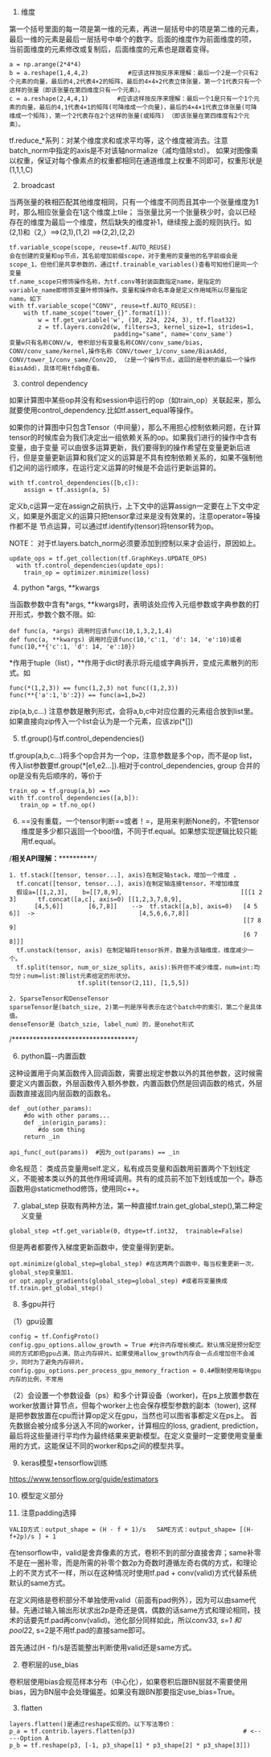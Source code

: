1. 维度

第一个括号里面的每一项是第一维的元素，再进一层括号中的项是第二维的元素，最后一维的元素是最后一层括号中单个的数字。后面的维度作为前面维度的项，
当前面维度的元素修改或复制后，后面维度的元素也是跟着变得。
```
a = np.arange(2*4*4)
b = a.reshape(1,4,4,2)           #应该这样按反序来理解：最后一个2是一个只有2个元素的向量，最后的4,2代表4×2的矩阵，最后的4×4×2代表立体张量，第一个1代表只有一个这样的张量（即该张量在第四维度只有一个元素）。
c = a.reshape(2,4,4,1)        #应该这样按反序来理解：最后一个1是只有一个1个元素的向量，最后的4,1代表4×1的矩阵(可降维成一个向量)，最后的4×4×1代表立体张量(可降维成一个矩阵)，第一个2代表存在2个这样的张量(或矩阵) （即该张量在第四维度有2个元素）。
```
tf.reduce_*系列：对某个维度求和或求平均等，这个维度被消去。注意batch_norm中指定的axis是不对该轴normalize（减均值除std）。
如果对图像乘以权重，保证对每个像素点的权重都相同在通道维度上权重不同即可，权重形状是(1,1,1,C)

2. broadcast

当两张量的秩相匹配其他维度相同，只有一个维度不同而且其中一个张量维度为1时，那么相应张量会在1这个维度上tile；
当张量比另一个张量秩少时，会以已经存在的维度为最后一个维度，然后缺失的维度补1，继续按上面的规则执行。如(2,1)和（2,）==>(2,1),(1,2) ==>(2,2),(2,2)

```
tf.variable_scope(scope, reuse=tf.AUTO_REUSE)
会在创建的变量和op节点，其名前增加前缀scope，对于重用的变量他的名字前缀会是scope_1，但他们是共享参数的，通过tf.trainable_variables()查看可知他们是同一个变量
tf.name_scope只修饰操作名称，为tf.conv等封装函数指定name，是指定的variable_name即修饰变量叶修饰操作。变量和操作命名本身是定义作用域所以尽量指定name。如下
with tf.variable_scope("CONV", reuse=tf.AUTO_REUSE):
    with tf.name_scope("tower_{}".format(1)):
        w = tf.get_variable('w', (10, 224, 224, 3), tf.float32)
        z = tf.layers.conv2d(w, filters=3, kernel_size=1, strides=1,
                             padding="same", name='conv_same')
变量w只有名称CONV/w, 卷积部分有变量名称CONV/conv_same/bias, CONV/conv_same/kernel,操作名称 CONV/tower_1/conv_same/BiasAdd,
CONV/tower_1/conv_same/Conv2D, （z是一个操作节点，返回的是卷积的最后一个操作BiasAdd），具体可用tfdbg查看。
```
3. control dependency

如果计算图中某些op并没有和session中运行的op（如train_op）关联起来，那么就要使用control_dependency.比如tf.assert_equal等操作。

如果你的计算图中只包含Tensor（中间量），那么不用担心控制依赖问题，在计算tensor的时候库会为我们决定出一组依赖关系的op。如果我们进行的操作中含有变量，由于变量
可以由很多运算更新，我们要得到的操作希望在变量更新后进行，但是变量更新运算和我们定义的运算是不具有控制依赖关系的，如果不强制他们之间的运行顺序，在运行定义运算的时候是不会运行更新运算的。
```
with tf.control_dependencies([b,c]):
    assign = tf.assign(a, 5)
```
定义b,c运算一定在assign之前执行，上下文中的运算assign一定要在上下文中定义，如果是外面定义的运算只把tensor拿过来是没有效果的，注意operator=等操作都不是
节点运算，可以通过tf.identify(tensor)将tensor转为op。

NOTE： 对于tf.layers.batch_norm必须要添加到控制以来才会运行，原因如上。
```
update_ops = tf.get_collection(tf.GraphKeys.UPDATE_OPS)
  with tf.control_dependencies(update_ops):
    train_op = optimizer.minimize(loss)
```

4. python *args, **kwargs

当函数参数中含有*args, **kwargs时，表明该处应传入元组参数或字典参数的打开形式，参数个数不限。如:

```
def func(a, *args) 调用时应该func(10,1,3,2,1,4)
def func(a, **kwargs) 调用时应该func(10,'c':1, 'd': 14, 'e':10)或者func(10,**{'c':1, 'd': 14, 'e':10})
```
*作用于tuple（list），**作用于dict时表示将元组或字典拆开，变成元素散列的形式。如
```
func(*(1,2,3)) == func(1,2,3) not func((1,2,3))
func(**{'a':1,'b':2}) == func(a=1,b=2)
```

zip(a,b,c...) 注意参数是散列形式，会将a,b,c中对应位置的元素组合放到list里。如果直接向zip传入一个list会认为是一个元素，应该zip(*[])

5. tf.group()与tf.control_dependencies()

tf.group(a,b,c...)将多个op合并为一个op，注意参数是多个op，而不是op list，传入list参数要tf.group(*[e1,e2...]).相对于control_dependencies, group
合并的op是没有先后顺序的，等价于
 ```
 train_op = tf.group(a,b) ==>
 with tf.control_dependencies([a,b]):
    train_op = tf.no_op()
 ```
 
 6. ==没有重载，一个tensor判断==或者！=，是用来判断None的，不管tensor维度是多少都只返回一个bool值，不同于tf.equal。如果想实现逻辑比较只能用tf.equal。
 
 /************相关API理解：**********************/
 ```
1. tf.stack([tensor, tensor...], axis)在制定轴stack，增加一个维度 ，  
   tf.concat([tensor, tensor...], axis)在制定轴连接tensor，不增加维度
   假设a=[[1,2,3],    b=[[7,8,9],                                 [[[1 2 3]      tf.concat([a,c], axis=0) [[1,2,3,7,8,9],
        [4,5,6]]       [6,7,8]]    -->  tf.stack([a,b], axis=0)   [4 5 6]]  ->                             [4,5,6,6,7,8]]
                                                                  [[7 8 9]
                                                                  [6 7 8]]]
   tf.unstack(tensor, axis) 在制定轴将tensor拆开，数量为该轴维度，维度减少一个。
   tf.split(tensor, num_or_size_splits, axis):拆开但不减少维度，num=int:均匀分；num=list:按list元素给定的形状分。
                    tf.split(tensor(2,11), [1,5,5])
                    
2. SparseTensor和DenseTensor
sparseTensor是(batch_size, 2)第一列是序号表示在这个batch中的索引，第二个是具体值。
denseTensor是（batch_szie, label_num）的，是onehot形式
```
/***********************************/

6. python篇--内置函数

这种设置用于向某函数传入回调函数，需要出规定参数以外的其他参数，这时候需要定义内置函数，外层函数传入额外参数，内置函数仍然是回调函数的格式，外层函数直接返回内层函数的函数名。
```
def _out(other_params):
    #do with other params...
    def _in(origin_params):
        #do som thing
    return _in
    
api_func(_out(params))  #因为_out(params) == _in
```
命名规范：
类成员变量用self.定义，私有成员变量和函数用前置两个下划线定义，不能被本类以外的其他作用域调用。共有的成员前不加下划线或加一个。静态函数用@staticmethod修饰，使用同c++。

7. glabal_step 获取有两种方法，第一种直接tf.train.get_global_step(),第二种定义变量
 ```
 global_step =tf.get_variable(0, dtype=tf.int32,  trainable=False)
 ```
 但是两者都要传入梯度更新函数中，使变量得到更新。
 ```
 opt.minimize(global_step=global_step) #在这两两个函数中，每当权重更新一次，global_step变量加1.
 or opt.apply_gradients(global_step=global_step) #或者将变量换成tf.train.get_global_step()
 ```
 8. 多gpu并行
 
 （1）gpu设置  
 ```
config = tf.ConfigProto()
config.gpu_options.allow_growth = True #允许内存增长模式。默认情况是预分配空间的方式即把gpu占满，防止内存碎片。如果使用allow_growth内存会一点点增加但不会减少，同时为了避免内存碎片。
config.gpu_options.per_process_gpu_memory_fraction = 0.4#限制使用每块gpu内存的比例，不常用
 ```
 （2）会设置一个参数设备（ps）和多个计算设备（worker)，在ps上放置参数在worker放置计算节点，但每个worker上也会保存模型参数的副本（tower), 这样是把参数放置在cpu而计算op定义在gpu，当然也可以图省事都定义在ps上。
 首先数据会被分成多分送入不同的worker，计算相应的loss, gradient, prediction，最后将这些量进行平均作为最终结果来更新模型。在定义变量时一定要使用变量重用的方式，这能保证不同的worker和ps之间的模型共享。

9. keras模型+tensorflow训练

https://www.tensorflow.org/guide/estimators

10. 模型定义部分

1. 注意padding选择
```
VALID方式：output_shape = (H - f + 1)/s   SAME方式：output_shape= [(H-f+2p)/s ] + 1
```
在tensorflow中，valid是舍弃像素的方式，卷积不到的部分直接舍弃；same补零不是在一圈补零，而是所需的补零个数2p为奇数时遵循左奇右偶的方式，和理论上的不灵方式不一样，所以在这种情况时使用tf.pad + conv(valid)方式代替系统默认的same方式。

在定义网络是卷积部分不单独使用valid（前面有pad例外），因为可以由same代替。先通过输入输出形状求出2p是奇还是偶，偶数的话same方式和理论相同，技术的话要先tf.pad再conv(valid)。池化部分同样如此，所以conv3*3, s=1 和pool2*2, s=2是不用tf.pad的直接same即可。

首先通过(H - f)/s是否能整出判断使用valid还是same方式。

2. 卷积层的use_bias

卷积层使用bias会规范样本分布（中心化），如果卷积后跟BN层就不需要使用bias，因为BN层中会处理偏差。如果没有跟BN那要指定use_bias=True。

3. flatten
```
layers.flatten()是通过reshape实现的。以下写法等价：
p_a = tf.contrib.layers.flatten(p3)                              # <-----Option A
p_b = tf.reshape(p3, [-1, p3_shape[1] * p3_shape[2] * p3_shape[3]])
```

